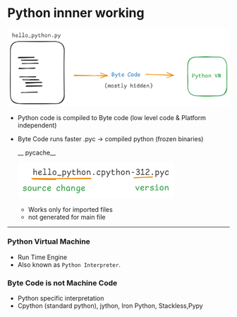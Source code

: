 # Python innner working

![inner works diagram](inner_works.jpg)

- Python code is compiled to Byte code (low level code & Platform independent)

- Byte Code runs faster 
  .pyc -> compiled python (frozen binaries)

  __ pycache__

  ![file](file.jpg)
   - Works only for imported files
   - not generated for main file

***

### Python Virtual Machine
- Run Time Engine
- Also known as `Python Interpreter`.

### Byte Code is not Machine Code
- Python specific interpretation
- Cpython (standard python), jython, Iron Python, Stackless,Pypy
